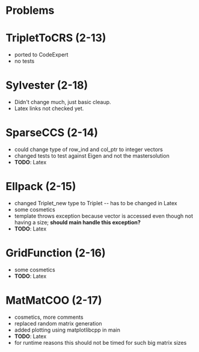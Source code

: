 # Problems

# TripletToCRS (2-13)
- ported to CodeExpert
- no tests

# Sylvester (2-18)
- Didn't change much, just basic cleaup.
- Latex links not checked yet.

# SparseCCS (2-14)
- could change type of row_ind and col_ptr to integer vectors
- changed tests to test against Eigen and not the mastersolution
- **TODO**: Latex

# Ellpack (2-15)
- changed Triplet_new type to Triplet -- has to be changed in Latex
- some cosmetics
- template throws exception because vector is accessed even though not having a size; **should main handle this exception?**
- **TODO**: Latex

# GridFunction (2-16)
- some cosmetics
- **TODO**: Latex

# MatMatCOO (2-17)
- cosmetics, more comments
- replaced random matrix generation
- added plotting using matplotlibcpp in main
- **TODO**: Latex
- for runtime reasons this should not be timed for such big matrix sizes